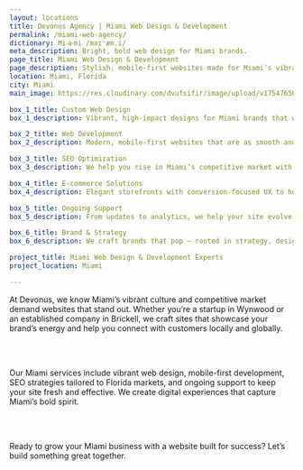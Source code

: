 ```yaml
---
layout: locations
title: Devonus Agency | Miami Web Design & Development
permalink: /miami-web-agency/
dictionary: Mi‧a‧mi /maɪˈæm.i/
meta_description: Bright, bold web design for Miami brands.
page_title: Miami Web Design & Development
page_description: Stylish, mobile-first websites made for Miami’s vibrant business scene.
location: Miami, Florida
city: Miami
main_image: https://res.cloudinary.com/dvufsifir/image/upload/v1754765649/miami_gaupux.webp

box_1_title: Custom Web Design
box_1_description: Vibrant, high-impact designs for Miami brands that want to turn heads and build trust.

box_2_title: Web Development
box_2_description: Modern, mobile-first websites that are as smooth and bold as the city itself.

box_3_title: SEO Optimization
box_3_description: We help you rise in Miami’s competitive market with proven search visibility tactics.

box_4_title: E-commerce Solutions
box_4_description: Elegant storefronts with conversion-focused UX to help you sell with confidence.

box_5_title: Ongoing Support
box_5_description: From updates to analytics, we help your site evolve while you focus on growth.

box_6_title: Brand & Strategy
box_6_description: We craft brands that pop — rooted in strategy, designed for impact.

project_title: Miami Web Design & Development Experts  
project_location: Miami

---
```


At Devonus, we know Miami’s vibrant culture and competitive market demand websites that stand out. Whether you’re a startup in Wynwood or an established company in Brickell, we craft sites that showcase your brand’s energy and help you connect with customers locally and globally.

<br>  
<br>

Our Miami services include vibrant web design, mobile-first development, SEO strategies tailored to Florida markets, and ongoing support to keep your site fresh and effective. We create digital experiences that capture Miami’s bold spirit.

<br>  
<br>

Ready to grow your Miami business with a website built for success? Let’s build something great together.
